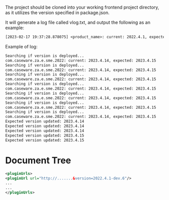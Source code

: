 The project should be cloned into your working frontend project directory, as it utilizes the version specified in package.json.

It will generate a log file called vlog.txt, and output the following as an example:
```txt
[2023-02-17 19:37:28.878075] <product_name>: current: 2022.4.1, expected: 2022.4.2
```
Example of log:
```cmd
Searching if version is deployed...
com.caseware.za.e.sme.2022: current: 2023.4.14, expected: 2023.4.15
Searching if version is deployed...
com.caseware.za.e.sme.2022: current: 2023.4.14, expected: 2023.4.15
Searching if version is deployed...
com.caseware.za.e.sme.2022: current: 2023.4.14, expected: 2023.4.15
Searching if version is deployed...
com.caseware.za.e.sme.2022: current: 2023.4.14, expected: 2023.4.15
Searching if version is deployed...
com.caseware.za.e.sme.2022: current: 2023.4.14, expected: 2023.4.15
Searching if version is deployed...
com.caseware.za.e.sme.2022: current: 2023.4.14, expected: 2023.4.15
Searching if version is deployed...
com.caseware.za.e.sme.2022: current: 2023.4.14, expected: 2023.4.15
Expected version updated: 2023.4.14
Expected version updated: 2023.4.14
Expected version updated: 2023.4.14
Expected version updated: 2023.4.15
Expected version updated: 2023.4.15
```

# Document Tree
```xml
<pluginUrls>
<pluginUrl url="http://.......&version=2022.4.1-dev.6"/>
...
...
</pluginUrls>
```
